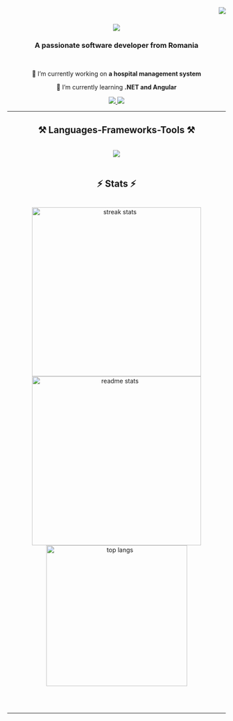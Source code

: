 <img align="right" src="https://visitor-badge.laobi.icu/badge?page_id=flaviusstefan.flaviusstefan" />

<h1 align="center">
    <img src="https://readme-typing-svg.herokuapp.com/?font=Righteous&size=35&center=true&vCenter=true&width=500&height=70&duration=4000&lines=Hi+there!+👋;+I'm+Flavius!;" />
</h1>

<h3 align="center">A passionate software developer from Romania</h3>

<br/>

<div align="center">
 
 🔭 I’m currently working on **a hospital management system**
 
 🌱 I’m currently learning **.NET and Angular**

 </div>
 
<div align="center"> 
  <a href="mailto:flaviusstefanungureanu@gmail.com">
    <img src="https://img.shields.io/badge/Gmail-333333?style=for-the-badge&logo=gmail&logoColor=red" />
  </a>
  <a href="https://linkedin.com/in/flaviusstefan" target="_blank">
    <img src="https://img.shields.io/badge/LinkedIn-0077B5?style=for-the-badge&logo=linkedin&logoColor=white" target="_blank" />
  </a>
</div>

 <hr/>
 
<h2 align="center">⚒️ Languages-Frameworks-Tools ⚒️</h2>
<br/>
<div align="center">
    <img src="https://skillicons.dev/icons?i=net,cs,angular,typescript,nodejs,html,css,javascript,mongodb,postgresql,git" />
</div>

<br/>

<h2 align="center">⚡ Stats ⚡</h2>
<br>
<div align=center>
  <img width=390 src="https://github-readme-streak-stats-FlaviusStefan.vercel.app/?user=FlaviusStefan&count_private=true&theme=react&border_radius=10" alt="streak stats"/>
  <img width=390 src="https://github-readme-stats-flaviusstefan.vercel.app/api?username=flaviusstefan&count_private=true&show_icons=true&theme=react&rank_icon=github&border_radius=10" alt="readme stats" />
  <br/>
  <img width=325 align="center" src="https://github-readme-stats-flaviusstefan.vercel.app/api/top-langs/?username=flaviusstefan&hide=HTML&langs_count=8&layout=compact&theme=react&border_radius=10&size_weight=0.5&count_weight=0.5&exclude_repo=github-readme-stats" alt="top langs" />
</div>

<br/><br/>

<hr/>

<br/>

<br/>
